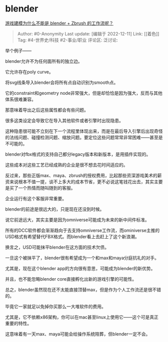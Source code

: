 # blender
[游戏建模为什么不能是 blender + Zbrush 的工作流呢？](https://www.zhihu.com/question/508310078/answer/2796012866)

> Author: #0-Anonymity
> Last update: [编辑于 2022-12-11]
> Link: [[着色]]
> Tag: #4-世界史/科技 #2-事业/职业
> 评论区:
> 泛讨论:

举个例子——

blender允许不为任何面所有的独立边。

它允许存在poly curve。

将svg线条导入blender会将所有点自动识别为smooth点。

它的constraint和geometry node非常强大，但是却恰恰是因为强大，反而与其他体系很难兼容。

那意味着导出之后这些属性都会有些问题。

很多这类设定会导致它在导入其他软件或者引擎时出现隐患。

这种隐患很可能不立刻在下一个流程里体现出来，而是在最后导入引擎后出现奇怪的法线问题、碰撞检测问题、缩放问题。要定位这些问题常常非常困难——甚至是不可能的。

blender对fbx格式的支持自己都分legacy版本和新版本，是用插件实现的。

这些成本对这些工艺已经成熟的企业是很不想去花时间适应的。

反过来，那些正版max、maya、zbrush的授权费用，比起那些资深游戏美术的薪资来说根本不值一提，谈不上多大的成本节省，更不必说这笔钱花出去，其实主要是买了一个热情而随叫随到的客服。

企业运行有这个客服非常重要。

blender的前途是很远大的，只是现在还没到时候。

说它前途远大，其实主要是因为omniverse可能成为未来的新中间件标准。

所有的DCC软件都会渐渐趋向于去支持omniverse工作流，而ominiverse主推的USD格式有希望替代FBX格式。而blender看上去赶上了这个新浪潮。

换言之，USD可能抹平blender在这方面的技术欠债。

一旦这个被抹平了，blender很有希望成为一个和max和maya分庭抗礼的对手。

尤其是，现在这个blender app的方向很有意思，可能成为blender的新优势。

并且，也不能忽略blender core直接孵化出新的游戏引擎的可能性。

总之，blender虽然现在还不太能直接顶替max，但是作为个人工作流还是很不错的。

毕竟它一家就足以免掉你买那么一大堆软件的费用。

尤其是，它不依赖x86架构，你可以在mac甚至linux上使用它——这个可是真正重要的特性。

这意味着有一天max、maya可能会给操作系统陪葬，但blender一定不会。
